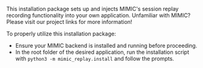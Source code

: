 This installation package sets up and injects MIMIC's session replay recording functionality into your own application. Unfamiliar with MIMIC? Please visit our project links for more information!  

To properly utilize this installation package:
- Ensure your MIMIC backend is installed and running before proceeding.
- In the root folder of the desired application, run the installation script with `python3 -m mimic_replay.install` and follow the prompts. 